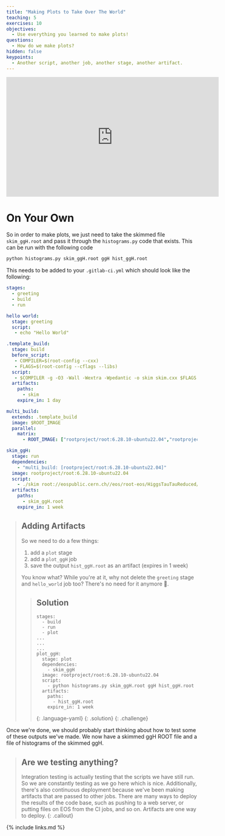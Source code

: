 ```yaml
---
title: "Making Plots to Take Over The World"
teaching: 5
exercises: 10
objectives:
  - Use everything you learned to make plots!
questions:
  - How do we make plots?
hidden: false
keypoints:
  - Another script, another job, another stage, another artifact.
---
```

<iframe width="560" height="315" src="https://www.youtube.com/embed/O3xP_5lE_Hg?si=HD8ds5s5_my0DD5x" title="YouTube video player" frameborder="0" allow="accelerometer; autoplay; clipboard-write; encrypted-media; gyroscope; picture-in-picture; web-share" allowfullscreen></iframe>

# On Your Own

So in order to make plots, we just need to take the skimmed file `skim_ggH.root` and pass it through the `histograms.py` code that exists. This can be run with the following code

```bash
python histograms.py skim_ggH.root ggH hist_ggH.root
```


This needs to be added to your `.gitlab-ci.yml` which should look like the following:

```yml
stages:
  - greeting
  - build
  - run

hello world:
  stage: greeting
  script:
   - echo "Hello World"

.template_build:
  stage: build
  before_script:
   - COMPILER=$(root-config --cxx)
   - FLAGS=$(root-config --cflags --libs)
  script:
   - $COMPILER -g -O3 -Wall -Wextra -Wpedantic -o skim skim.cxx $FLAGS
  artifacts:
    paths:
      - skim
    expire_in: 1 day

multi_build:
  extends: .template_build
  image: $ROOT_IMAGE
  parallel:
    matrix:
      - ROOT_IMAGE: ["rootproject/root:6.28.10-ubuntu22.04","rootproject/root:latest"]

skim_ggH:
  stage: run
  dependencies:
    - "multi_build: [rootproject/root:6.28.10-ubuntu22.04]"
  image: rootproject/root:6.28.10-ubuntu22.04
  script:
    - ./skim root://eospublic.cern.ch//eos/root-eos/HiggsTauTauReduced/GluGluToHToTauTau.root skim_ggH.root 19.6 11467.0 0.1
  artifacts:
    paths:
      - skim_ggH.root
    expire_in: 1 week
```


> ## Adding Artifacts
>
> So we need to do a few things:
>
> 1. add a `plot` stage
> 2. add a `plot_ggH` job
> 3. save the output `hist_ggH.root` as an artifact (expires in 1 week)
>
> You know what? While you're at it, why not delete the `greeting` stage and `hello_world` job too? There's no need for it anymore 🙂.
>
> > ## Solution
> > ```
> > stages:
> >   - build
> >   - run
> >   - plot
> > ...
> > ...
> > ...
> > plot_ggH:
> >   stage: plot
> >   dependencies:
> >     - skim_ggH
> >   image: rootproject/root:6.28.10-ubuntu22.04
> >   script:
> >     - python histograms.py skim_ggH.root ggH hist_ggH.root
> >   artifacts:
> >     paths:
> >       - hist_ggH.root
> >     expire_in: 1 week
> > ```
> > {: .language-yaml}
> {: .solution}
{: .challenge}

Once we're done, we should probably start thinking about how to test some of these outputs we've made. We now have a skimmed ggH ROOT file and a file of histograms of the skimmed ggH.

> ## Are we testing anything?
>
> Integration testing is actually testing that the scripts we have still run. So we are constantly testing as we go here which is nice. Additionally, there's also continuous deployment because we've been making artifacts that are passed to other jobs. There are many ways to deploy the results of the code base, such as pushing to a web server, or putting files on EOS from the CI jobs, and so on. Artifacts are one way to deploy.
{: .callout}


{% include links.md %}
